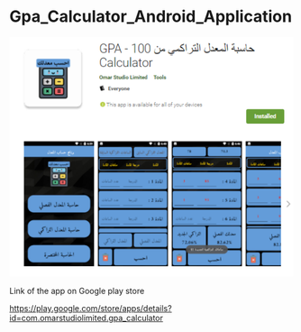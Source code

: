 # Gpa_Calculator_Android_Application

![](pics/a1.png)

Link of the app on Google play store

https://play.google.com/store/apps/details?id=com.omarstudiolimited.gpa_calculator
